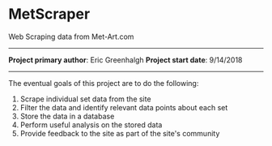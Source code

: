 # MetScraper
Web Scraping data from Met-Art.com

----

**Project primary author**: Eric Greenhalgh
**Project start date**: 9/14/2018

----

The eventual goals of this project are to do the following:
1. Scrape individual set data from the site
2. Filter the data and identify relevant data points about each set
3. Store the data in a database
4. Perform useful analysis on the stored data
5. Provide feedback to the site as part of the site's community
